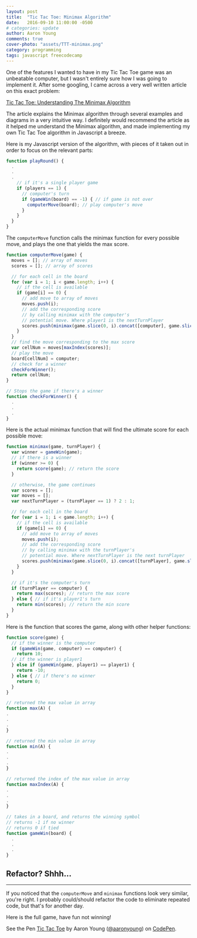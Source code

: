 ```yaml
---
layout: post
title:  "Tic Tac Toe: Minimax Algorithm"
date:   2016-09-10 11:00:00 -0500
# categories: update
author: Aaron Young
comments: true
cover-photo: "assets/TTT-minimax.png"
category: programming
tags: javascript freecodecamp
---
```


One of the features I wanted to have in my Tic Tac Toe game was an unbeatable computer, but I wasn't entirely sure how I was going to implement it. After some googling, I came across a very well written article on this exact problem:

[Tic Tac Toe: Understanding The Minimax Algorithm][1]

The article explains the Minimax algorithm through several examples and diagrams in a very intuitive way. I definitely would recommend the article as it helped me understand the Minimax algorithm, and made implementing my own Tic Tac Toe algorithm in Javascript a breeze.

Here is my Javascript version of the algorithm, with pieces of it taken out in order to focus on the relevant parts:

```javascript
function playRound() {
  .
  .
  .
    // if it's a single player game
    if (players == 1) {
      // computer's turn
      if (gameWin(board) == -1) { // if game is not over
        computerMove(board); // play computer's move
      }
    }
  }
}
```

The ```computerMove``` function calls the minimax function for every possible move, and plays the one that yields the max score.

```javascript
function computerMove(game) {
  moves = []; // array of moves
  scores = []; // array of scores

  // for each cell in the board
  for (var i = 1; i < game.length; i++) {
    // if the cell is available
    if (game[i] == 0) {
      // add move to array of moves
      moves.push(i);
      // add the corresponding score
      // by calling minimax with the computer's
      // potential move. Where player1 is the nextTurnPlayer
      scores.push(minimax(game.slice(0, i).concat([computer], game.slice(i + 1, game.length)), player1));
    }
  }
  // find the move corresponding to the max score
  var cellNum = moves[maxIndex(scores)];
  // play the move
  board[cellNum] = computer;
  // check for a winner
  checkForWinner();
  return cellNum;
}

// Stops the game if there's a winner
function checkForWinner() {
  .
  .
  .
}
```

Here is the actual minimax function that will find the ultimate score for each possible move:

```javascript
function minimax(game, turnPlayer) {
  var winner = gameWin(game);
  // if there is a winner
  if (winner >= 0) {
    return score(game); // return the score
  }

  // otherwise, the game continues
  var scores = [];
  var moves = [];
  var nextTurnPlayer = (turnPlayer == 1) ? 2 : 1;

  // for each cell in the board
  for (var i = 1; i < game.length; i++) {
    // if the cell is available
    if (game[i] == 0) {
      // add move to array of moves
      moves.push(i);
      // add the corresponding score
      // by calling minimax with the turnPlayer's
      // potential move. Where nextTurnPlayer is the next turnPlayer
      scores.push(minimax(game.slice(0, i).concat([turnPlayer], game.slice(i + 1, game.length)), nextTurnPlayer));
    }
  }

  // if it's the computer's turn
  if (turnPlayer == computer) {
    return max(scores); // return the max score
  } else { // if it's player1's turn
    return min(scores); // return the min score
  }
}
```

Here is the function that scores the game, along with other helper functions:

```javascript
function score(game) {
  // if the winner is the computer
  if (gameWin(game, computer) == computer) {
    return 10;
  // if the winner is player1
  } else if (gameWin(game, player1) == player1) {
    return -10;
  } else { // if there's no winner
    return 0;
  }
}

// returned the max value in array
function max(A) {
.
.
.
}

// returned the min value in array
function min(A) {
.
.
.
}

// returned the index of the max value in array
function maxIndex(A) {
.
.
.
}

// takes in a board, and returns the winning symbol
// returns -1 if no winner
// returns 0 if tied
function gameWin(board) {
  .
  .
  .
}
```

Refactor? Shhh...
---
---

If you noticed that the ```computerMove``` and ```minimax``` functions look very similar, you're right. I probably could/should refactor the code to eliminate repeated code, but that's for another day.

Here is the full game, have fun not winning!

<p data-height="584" data-theme-id="0" data-slug-hash="kXKqBZ" data-default-tab="result" data-user="aaronyoung" data-embed-version="2" class="codepen">See the Pen <a href="https://codepen.io/aaronyoung/pen/kXKqBZ/">Tic Tac Toe</a> by Aaron Young (<a href="http://codepen.io/aaronyoung">@aaronyoung</a>) on <a href="http://codepen.io">CodePen</a>.</p>
<script async src="//assets.codepen.io/assets/embed/ei.js"></script>

[1]: http://neverstopbuilding.com/minimax
